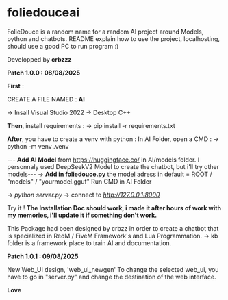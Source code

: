 # foliedouceai
FolieDouce is a random name for a random AI project around Models, python and chatbots. README explain how to use the project, localhosting, should use a good PC to run program :)


Developped by **crbzzz**

**Patch 1.0.0 : 08/08/2025**

**First** : 

CREATE A FILE NAMED : **AI**

-> Insall Visual Studio 2022 -> Desktop C++ 

**Then**, install requirements : 
-> pip install -r requirements.txt

**After**, you have to create a venv with python : In AI Folder, open a CMD : 
-> python -m venv .venv

--- **Add AI Model** from https://huggingface.co/ in AI/models folder. I personnaly used DeepSeekV2 Model to create the chatbot, but i'll try other models---
-> **Add in foliedouce.py** the model adress in default = ROOT / "models" / "yourmodel.gguf"
Run CMD in AI Folder 

-> *python server.py*
-> connect to *http://127.0.0.1:8000*

Try it ! **The Installation Doc should work, i made it after hours of work with my memories, i'll update it if something don't work.**

This Package had been designed by crbzz in order to create a chatbot that is specialized in RedM / FiveM Framework's and Lua Programmation.
-> kb folder is a framework place to train AI and documentation.


**Patch 1.0.1 : 09/08/2025**

New Web_UI design, 'web_ui_newgen'
To change the selected web_ui, you have to go in "server.py" and change the destination of the web interface.

**Love**
